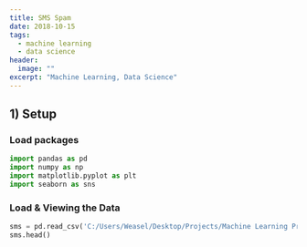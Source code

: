 ```yaml
---
title: SMS Spam
date: 2018-10-15
tags: 
  - machine learning
  - data science
header:
  image: ""
excerpt: "Machine Learning, Data Science"
---
```


## 1) Setup
### Load packages
```python
import pandas as pd
import numpy as np
import matplotlib.pyplot as plt
import seaborn as sns
```
### Load & Viewing the Data
```python
sms = pd.read_csv('C:/Users/Weasel/Desktop/Projects/Machine Learning Practical/SMSSpamCollection', sep='\t', names=["label", "message"])
sms.head()
```
